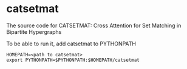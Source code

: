 # catsetmat
The source code for CATSETMAT: Cross Attention for Set Matching in Bipartite Hypergraphs

To be able to run it, add catsetmat to PYTHONPATH

```
HOMEPATH=<path to catsetmat>
export PYTHONPATH=$PYTHONPATH:$HOMEPATH/catsetmat
```